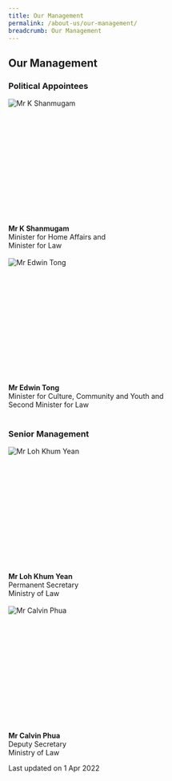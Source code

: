 ```yaml
---
title: Our Management
permalink: /about-us/our-management/
breadcrumb: Our Management
---
```

<style>
  .img-gallery {
  width: 200px;
  height: 250px;
  }
  .img-gallery img {
  max-width: 100%;
  }
</style>

Our Management
---

### **Political Appointees**

<div class="img-gallery">
  <img src="/images/1510806764644.jpg" title="Mr K Shanmugam" alt="Mr K Shanmugam">
</div>
  <b>Mr K Shanmugam</b><br>
  Minister for Home Affairs and<br>
  Minister for Law<br><br>
  
<div class="img-gallery">
  <img src="/images/1532069362285.jpg" title="Mr Edwin Tong" alt="Mr Edwin Tong">
</div>
  <b>Mr Edwin Tong</b><br>
  Minister for Culture, Community and Youth and<br>
  Second Minister for Law<br><br>

### **Senior Management**

<div class="img-gallery">
  <img src="/images/Mr_Loh_Khum_Yean.jpg" title="Mr Loh Khum Yean" alt="Mr Loh Khum Yean">
</div>
  <b>Mr Loh Khum Yean</b><br>
  Permanent Secretary<br>
  Ministry of Law<br><br>

<div class="img-gallery">
    <img src="/images/Mr_Calvin_Phua.jpg" title="Mr Calvin Phua" alt="Mr Calvin Phua">
</div>
  <b>Mr Calvin Phua</b><br>
  Deputy Secretary<br>
  Ministry of Law<br>

<p class="right-side-updated">Last updated on 1 Apr 2022</p>